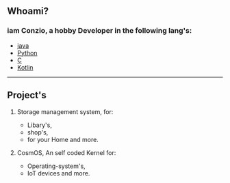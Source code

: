 ## Whoami?

### iam Conzio, a hobby Developer in the following lang's:
- [java](https://en.wikipedia.org/wiki/Java_(programming_language))
- [Python](https://en.wikipedia.org/wiki/Python_(programming_language))
- [C](https://en.wikipedia.org/wiki/The_C_Programming_Language)
- [Kotlin](https://en.wikipedia.org/wiki/Kotlin_(programming_language))

---

## Project's

1. Storage management system, for:
    - Libary's, 
    - shop's,
    - for your Home and more.
    
2. CosmOS, An self coded Kernel for:
    - Operating-system's,
    - IoT devices and more.
